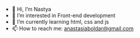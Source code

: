 - 👋 Hi, I’m Nastya
- 👀 I’m interested in Front-end development
- 🌱 I’m currently learning html, css and js
- 📫 How to reach me: anastasiaboldar@gmail.com

<!---
nastyabo22/nastyabo22 is a ✨ special ✨ repository because its `README.md` (this file) appears on your GitHub profile.
You can click the Preview link to take a look at your changes.
--->
